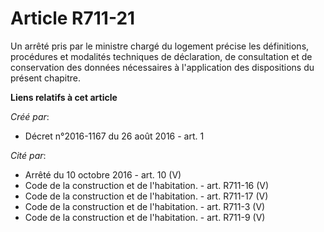 # Article R711-21

Un arrêté pris par le ministre chargé du logement précise les définitions, procédures et modalités techniques de déclaration,
de consultation et de conservation des données nécessaires à l'application des dispositions du présent chapitre.

**Liens relatifs à cet article**

_Créé par_:

  - Décret n°2016-1167 du 26 août 2016 - art. 1

_Cité par_:

  - Arrêté du 10 octobre 2016 - art. 10 (V)
  - Code de la construction et de l'habitation. - art. R711-16 (V)
  - Code de la construction et de l'habitation. - art. R711-17 (V)
  - Code de la construction et de l'habitation. - art. R711-3 (V)
  - Code de la construction et de l'habitation. - art. R711-9 (V)
